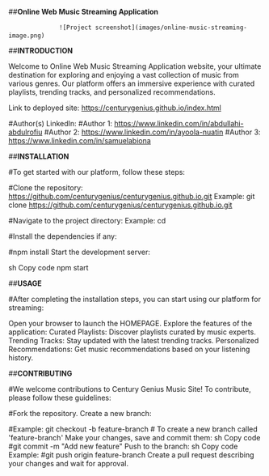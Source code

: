 ##**Online Web Music Streaming Application**

                  ![Project screenshot](images/online-music-streaming-image.png)

##**INTRODUCTION**

Welcome to Online Web Music Streaming Application website, your ultimate destination for exploring and enjoying a vast collection of music from various genres. Our platform offers an immersive experience with curated playlists, trending tracks, and personalized recommendations.

Link to deployed site: https://centurygenius.github.io/index.html

#Author(s) LinkedIn:
#Author 1: https://www.linkedin.com/in/abdullahi-abdulrofiu
#Author 2: https://www.linkedin.com/in/ayoola-nuatin
#Author 3: https://www.linkedin.com/in/samuelabiona 

##**INSTALLATION**

#To get started with our platform, follow these steps:

#Clone the repository: https://github.com/centurygenius/centurygenius.github.io.git
Example: git clone https://github.com/centurygenius/centurygenius.github.io.git 

#Navigate to the project directory:
Example: cd <the-project-directory> 

#Install the dependencies if any:

#npm install
Start the development server:

sh
Copy code
npm start

##**USAGE**

#After completing the installation steps, you can start using our platform for streaming:

Open your browser to launch the HOMEPAGE.
Explore the features of the application:
Curated Playlists: Discover playlists curated by music experts.
Trending Tracks: Stay updated with the latest trending tracks.
Personalized Recommendations: Get music recommendations based on your listening history.

##**CONTRIBUTING**

#We welcome contributions to Century Genius Music Site! To contribute, please follow these guidelines:

#Fork the repository.
Create a new branch:

#Example:
git checkout -b feature-branch  # To create a new branch called 'feature-branch'
Make your changes, save and commit them:
sh
Copy code
#git commit -m "Add new feature"
Push to the branch:
sh
Copy code
Example:
#git push origin feature-branch
Create a pull request describing your changes and wait for approval.

